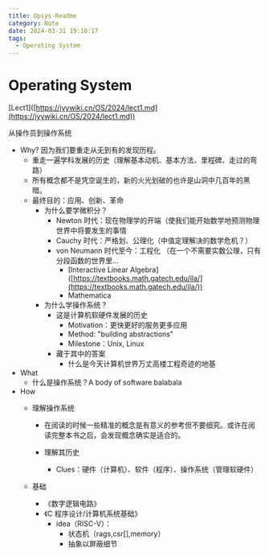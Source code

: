 ```yaml
---
title: Opsys-Readme
category: Note
date: 2024-03-31 19:10:17
tags:
  - Operating System
---
```


# Operating System

\[Lect1]\([https://jyywiki.cn/OS/2024/lect1.md](https://jyywiki.cn/OS/2024/lect1.md))

从操作员到操作系统

* Why?  因为我们要重走从无到有的发现历程。
  * 重走一遍学科发展的历史（理解基本动机、基本方法、里程碑、走过的弯路）
  * 所有概念都不是凭空诞生的，新的火光划破的也许是山洞中几百年的黑暗。
  * 最终目的：应用、创新、革命&#x20;
    * 为什么要学微积分？
      * Newton 时代：现在物理学的开端（使我们能开始数学地预测物理世界中将要发生的事情
      * Cauchy 时代：严格划、公理化（中值定理解决的数学危机？）
      * von Neumann 时代至今：工程化 （在一个不需要实数公理，只有分段函数的世界里...
        * \[Interactive Linear Algebra]\([https://textbooks.math.gatech.edu/ila/](https://textbooks.math.gatech.edu/ila/))
        * Mathematica
    * 为什么学操作系统？
      * 这是计算机软硬件发展的历史
        * Motivation：更快更好的服务更多应用
        * Method: "building abstractions"
        * Milestone：Unix, Linux
      * 藏于其中的答案
        * 什么是今天计算机世界万丈高楼工程奇迹的地基
* What&#x20;
  * &#x20;什么是操作系统？A body of software balabala
* How
  * 理解操作系统
    * 在阅读的时候一些精准的概念是有意义的参考但不要细究。或许在阅读完整本书之后，会发现概念确实是适合的。
    *   理解其历史

        * Clues：硬件（计算机）、软件（程序）、操作系统（管理软硬件）


  *   基础

      * 《数字逻辑电路》
      * 《C 程序设计/计算机系统基础》
        * idea（RISC-V）：
          * 状态机（rags,csr\[],memory）
          *   抽象以屏蔽细节



      &#x20;   &#x20;
